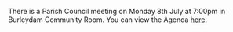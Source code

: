 <!--
.. title: Parish Council Meeting Monday, 8th July  at 7:00pm.
.. slug: 2019-07-08-parish-council-meeting
.. date: 2019-07-04 13:49:30 UTC
.. tags: parishcouncil
.. category:
.. link:
.. description:
.. type: text
-->

There is a Parish Council meeting on Monday 8th July at 7:00pm in Burleydam Community Room. You can view the Agenda [here](https://drive.google.com/open?id=1QxCu_HfyrdIat-eVOJf39GN_srgGQhV2).

